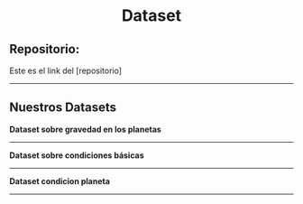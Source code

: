 
<h1 align="center">	Dataset</h1>

<h2>Repositorio:</h2>

Este es el link del [repositorio]

***
<h2>Nuestros Datasets</h2>


**Dataset sobre gravedad en los planetas**
***
**Dataset sobre condiciones básicas**
***
**Dataset condicion planeta**
***
